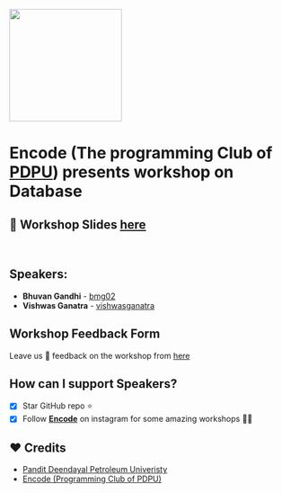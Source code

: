 [<img src="encode_logo.jpg" width="200">][link:encode_insta]

# **Encode** (The programming Club of [PDPU][link:pdpu_web]) presents workshop on Database

## :floppy_disk: Workshop Slides [here]()

<br>

## Speakers:

- **Bhuvan Gandhi** - [bmg02][link:git_bhuvan]
- **Vishwas Ganatra** - [vishwasganatra][link:git_vishwas]

## Workshop Feedback Form

Leave us :speech_balloon: feedback on the workshop from [here][link:feedback_link]

## How can I support Speakers?

- [x] Star GitHub repo :star:
- [x] Follow **[Encode][link:encode_insta]** on instagram for some amazing workshops :man_technologist:

## :heart: Credits

- [Pandit Deendayal Petroleum Univeristy][link:pdpu_web]
- [Encode (Programming Club of PDPU)][link:encode_insta]

<!-- URLs -->

[link:git_vishwas]: https://github.com/vishwasganatra/
[link:git_bhuvan]: https://github.com/bmg02
[link:encode_insta]: http://instagram.com/encode_pdpu
[link:pdpu_web]: https://pdpu.ac.in/
[link:feedback_link]: https://docs.google.com/forms/d/e/1FAIpQLScetcvDXyYmO98PF0i6iLv6s06l_ZU2naIh3M1EwLCSOZ80_Q/viewform
